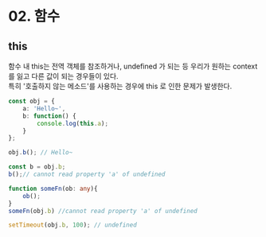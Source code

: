 # 02. 함수

## this
함수 내 this는 전역 객체를 참조하거나, undefined 가 되는 등 우리가 원하는 context를 잃고 다른 값이 되는 경우들이 있다.
</br> 특히 '호출하지 않는 메소드'를 사용하는 경우에 this 로 인한 문제가 발생한다. 

```typescript
const obj = {
    a: 'Hello~',
    b: function() {
        console.log(this.a);
    }
};
```

```typescript
obj.b(); // Hello~

const b = obj.b;
b();// cannot read property 'a' of undefined

function someFn(ob: any){
    ob();
}
someFn(obj.b) //cannot read property 'a' of undefined

setTimeout(obj.b, 100); // undefined

```